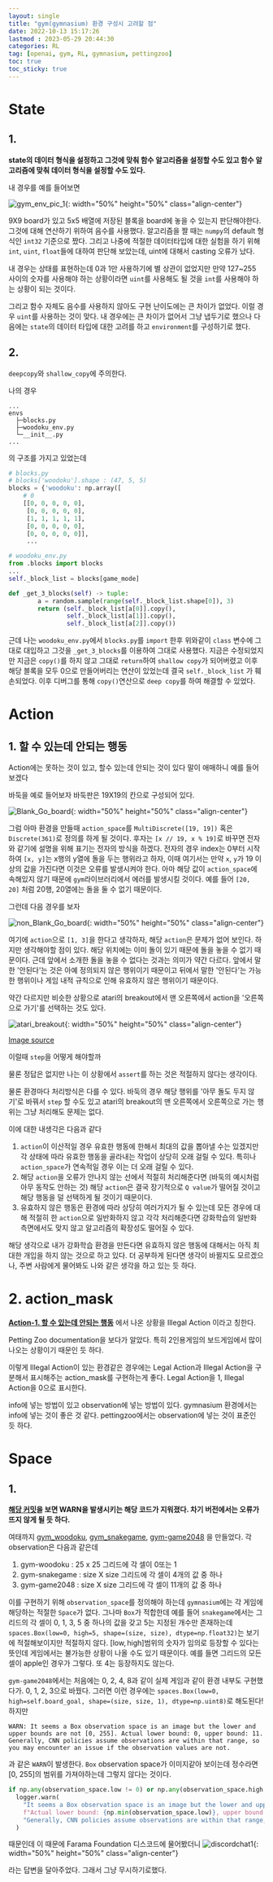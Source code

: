 ```yaml
---
layout: single
title: "gym(gymnasium) 환경 구성시 고려할 점"
date: 2022-10-13 15:17:26
lastmod : 2023-05-29 20:44:30
categories: RL
tag: [openai, gym, RL, gymnasium, pettingzoo]
toc: true
toc_sticky: true
---
```


# State

## 1.

**state의 데이터 형식을 설정하고 그것에 맞춰 함수 알고리즘을 설정할 수도 있고 함수 알고리즘에 맞춰 데이터 형식을 설정할 수도 있다.**

내 경우를 예를 들어보면

![gym_env_pic_1](../../assets/images/rl/gym_env_pic_1.png){: width="50%" height="50%" class="align-center"}

9X9 board가 있고 5x5 배열에 저장된 블록을 board에 놓을 수 있는지 판단해야한다. 그것에 대해 연산하기 위하여 음수를 사용했다. 알고리즘을 짤 때는 `numpy`의 default 형식인 `int32` 기준으로 짰다. 그리고 나중에 적절한 데이터타입에 대한 실험을 하기 위해 `int`, `uint`, `float`들에 대하여 판단해 보았는데, uint에 대해서 casting 오류가 났다.

내 경우는 상태를 표현하는데 0과 1만 사용하기에 별 상관이 없었지만 만약 127~255 사이의 숫자를 사용해야 하는 상황이라면 `uint`를 사용해도 될 것을 `int`를 사용해야 하는 상황이 되는 것이다.

그리고 함수 자체도 음수를 사용하지 않아도 구현 난이도에는 큰 차이가 없었다. 이럴 경우 `uint`를 사용하는 것이 맞다. 내 경우에는 큰 차이가 없어서 그냥 냅두기로 했으나 다음에는 `state`의 데이터 타입에 대한 고려를 하고 `environment`를 구성하기로 했다.

## 2.

`deepcopy`와 `shallow_copy`에 주의한다.

나의 경우

```
...
envs
  ├─blocks.py
  ├─woodoku_env.py
  └─__init__.py
...
```
의 구조를 가지고 있었는데

```python
# blocks.py
# blocks['woodoku'].shape : (47, 5, 5)
blocks = {'woodoku': np.array([
    # 0
    [[0, 0, 0, 0, 0],
     [0, 0, 0, 0, 0],
     [1, 1, 1, 1, 1],
     [0, 0, 0, 0, 0],
     [0, 0, 0, 0, 0]],
     ...
```

```python
# woodoku_env.py
from .blocks import blocks
...
self._block_list = blocks[game_mode]

def _get_3_blocks(self) -> tuple:
        a = random.sample(range(self._block_list.shape[0]), 3)
        return (self._block_list[a[0]].copy(),
                self._block_list[a[1]].copy(),
                self._block_list[a[2]].copy())
```
근데 나는 `woodoku_env.py`에서 `blocks.py`를 `import` 한후 위와같이 `class` 변수에 그대로 대입하고 그것을 `_get_3_blocks`를 이용하여 그대로 사용했다.
지금은 수정되었지만 지금은 `copy()`를 하지 않고 그대로 `return`하여 `shallow copy`가 되어버렸고 이후 해당 블록을 모두 0으로 만들어버리는 연산이 있었는데 결국 `self._block_list` 가 훼손되었다. 이후 디버그를 통해 `copy()`연산으로 `deep copy`를 하여 해결할 수 있었다.

# Action

## 1. 할 수 있는데 안되는 행동
Action에는 못하는 것이 있고, 할수 있는데 안되는 것이 있다 말이 애매하니 예를 들어보겠다

바둑을 예로 들어보자 바둑판은 19X19의 칸으로 구성되어 있다.

![Blank_Go_board](../../assets/images/rl/Blank_Go_board.png){: width="50%" height="50%" class="align-center"}

그럼 아마 환경을 만들때 `action_space`를 `MultiDiscrete([19, 19])` 혹은 `Discrete(361)`로 정의를 하게 될 것이다. 후자는 `[x // 19, x % 19]`로 바꾸면 전자와 같기에 설명을 위해 표기는 전자의 방식을 하겠다. 전자의 경우 index는 0부터 시작하여 `[x, y]`는 x행의 y열에 돌을 두는 행위라고 하자, 이때 여기서는 만약 `x`, `y`가 19 이상의 값을 가진다면 이것은 오류를 발생시켜야 한다. 아마 해당 값이 `action_space`에 속해있지 않기 때문에 `gym`라이브러리에서 에러를 발생시킬 것이다. 예를 들어 `[20, 20]` 처럼 20행, 20열에는 돌을 둘 수 없기 때문이다.

그런데 다음 경우를 보자

![non_Blank_Go_board](../../assets/images/rl/non_Blank_Go_board.png){: width="50%" height="50%" class="align-center"}

여기에 `action`으로 `[1, 3]`을 한다고 생각하자, 해당 `action`은 문제가 없어 보인다. 하지만 생각해야할 점이 있다. 해당 위치에는 이미 돌이 있기 때문에 돌을 놓을 수 없기 때문이다. 근데 앞에서 소개한 돌을 놓을 수 없다는 것과는 의미가 약간 다르다. 앞에서 말한 '안된다'는 것은 아예 정의되지 않은 행위이기 때문이고 뒤에서 말한 '안된다'는 가능한 행위이나 게임 내적 규칙으로 인해 유효하지 않은 행위이기 때문이다.

약간 다르지만 비슷한 상황으로 atari의 breakout에서 맨 오른쪽에서 action을 '오른쪽으로 가기'를 선택하는 것도 있다.

![atari_breakout](../../assets/images/rl/atari_breakout.gif){: width="50%" height="50%" class="align-center"}

[Image source]([atari_breakout](https://towardsdatascience.com/tutorial-double-deep-q-learning-with-dueling-network-architectures-4c1b3fb7f756))


이럴때 `step`을 어떻게 해야할까

물론 정답은 없지만 나는 이 상황에서 `assert`를 하는 것은 적절하지 않다는 생각이다.

물론 환경마다 처리방식은 다를 수 있다. 바둑의 경우 해당 행위를 '아무 돌도 두지 않기'로 바꿔서 `step` 할 수도 있고 atari의 breakout의 맨 오른쪽에서 오른쪽으로 가는 행위는 그냥 처리해도 문제는 없다.

이에 대한 내생각은 다음과 같다

1. `action`이 이산적일 경우 유효한 행동에 한해서 최대의 값을 뽑아낼 수는 있겠지만 각 상태에 따라 유효한 행동을 골라내는 작업이 상당히 오래 걸릴 수 있다. 특히나 `action_space`가 연속적일 경우 이는 더 오래 걸릴 수 있다.
2. 해당 `action`을 오류가 안나지 않는 선에서 적절히 처리해준다면 (바둑의 예시처럼 아무 동작도 안하는 것) 해당 `action`은 결국 장기적으로 `Q value`가 떨어질 것이고 해당 행동을 덜 선택하게 될 것이기 때문이다.
3. 유효하지 않은 행동은 환경에 따라 상당히 여러가지가 될 수 있는데 모든 경우에 대해 적절히 한 `action`으로 일반화하지 않고 각각 처리해준다면 강화학습의 일반화 측면에서도 맞지 않고 알고리즘의 확장성도 떨어질 수 있다.

해당 생각으로 내가 강화학습 환경을 만든다면 유효하지 않은 행동에 대해서는 아직 최대한 개입을 하지 않는 것으로 하고 있다. 더 공부하게 된다면 생각이 바뀔지도 모르겠으나, 주변 사람에게 물어봐도 나와 같은 생각을 하고 있는 듯 하다.

# 2. action_mask

[**Action-1. 할 수 있는데 안되는 행동**](#1-할-수-있는데-안되는-행동) 에서 나온 상황을 Illegal Action 이라고 칭한다.

Petting Zoo documentation을 보다가 알았다. 특히 2인용게임의 보드게임에서 많이 나오는 상황이기 때문인 듯 하다.

이렇게 Illegal Action이 있는 환경같은 경우에는 Legal Action과 Illegal Action을 구분해서 표시해주는 action_mask를 구현하는게 좋다. Legal Action을 1, Illegal Action을 0으로 표시한다.

info에 넣는 방법이 있고 observation에 넣는 방법이 있다. gymnasium 환경에서는 info에 넣는 것이 좋은 것 같다. pettingzoo에서는 observation에 넣는 것이 표준인 듯 하다.

# Space

## 1.

**[해당 커밋](https://github.com/Farama-Foundation/Gymnasium/commit/1bf58d8eb46dcb7e2da1a34c35b19af2565badf1#diff-09b11a63d0b8a53af3031d436624c12c82864156a4eddf296179b4cf85f26f12L33-L38)을 보면 WARN을 발생시키는 해당 코드가 지워졌다. 차기 버전에서는 오류가 뜨지 않게 될 듯 하다.**

여태까지 [gym_woodoku](https://github.com/helpingstar/gym-woodoku), [gym_snakegame](https://github.com/helpingstar/gym-snakegame), [gym-game2048](https://github.com/helpingstar/gym-game2048) 을 만들었다. 각 observation은 다음과 같은데
1. gym-woodoku : 25 x 25 그리드에 각 셀이 0또는 1
2. gym-snakegame : size X size 그리드에 각 셀이 4개의 값 중 하나
3. gym-game2048 : size X size 그리드에 각 셀이 11개의 값 중 하나

이를 구현하기 위해 `observation_space`를 정의해야 하는데 `gymnasium`에는 각 게임에 해당하는 적절한 `Space`가 없다. 그나마 `Box`가 적합한데 예를 들어  `snakegame`에서는 그리드의 각 셀이 0, 1, 3, 5 중 하나의 값을 갖고 5는 지정된 개수만 존재하는데 `spaces.Box(low=0, high=5, shape=(size, size), dtype=np.float32)`는 보기에 적절해보이지만 적절하지 않다. $[\text{low}, \text{high}]$범위의 숫자가 임의로 등장할 수 있다는 뜻인데 게임에서는 불가능한 상황이 나올 수도 있기 때문이다. 예를 들면 그리드의 모든 셀이 apple인 경우가 그렇다. 또 4는 등장하지도 않는다.

`gym-game2048`에서는 처음에는 0, 2, 4, 8과 같이 실제 게임과 같이 환경 내부도 구현했다가. 0, 1, 2, 3으로 바꿨다. 그러면 이런 경우에는 `spaces.Box(low=0, high=self.board_goal, shape=(size, size, 1), dtype=np.uint8)`로 해도된다! 하지만
```
WARN: It seems a Box observation space is an image but the lower and upper bounds are not [0, 255]. Actual lower bound: 0, upper bound: 11. Generally, CNN policies assume observations are within that range, so you may encounter an issue if the observation values are not.
```

과 같은 `WARN`이 발생한다. `Box` observation space가 이미지같아 보이는데 정수라면 [0, 255]의 범위를 가져야하는데 그렇지 않다는 것이다.

```python
if np.any(observation_space.low != 0) or np.any(observation_space.high != 255):
  logger.warn(
    "It seems a Box observation space is an image but the lower and upper bounds are not [0, 255]. "
    f"Actual lower bound: {np.min(observation_space.low)}, upper bound: {np.max(observation_space.high)}. "
    "Generally, CNN policies assume observations are within that range, so you may encounter an issue if the observation values are not."
  )
```

때문인데 이 때문에 Farama Foundation 디스코드에 물어봤더니
![discordchat1](../../assets/images/etc/discordchat1.png){: width="50%" height="50%" class="align-center"}

라는 답변을 달아주었다. 그래서 그냥 무시하기로했다.
